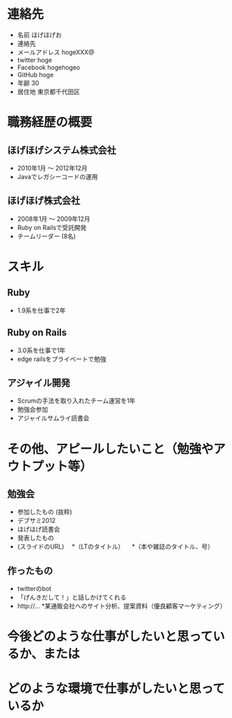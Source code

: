 # 連絡先

 * 名前 ほげほげお
 * 連絡先　
  * メールアドレス hogeXXX@  
  * twitter        hoge
  * Facebook       hogehogeo
  * GitHub         hoge
 * 年齢            30
 * 居住地          東京都千代田区

# 職務経歴の概要

## ほげほげシステム株式会社
 * 2010年1月 〜 2012年12月
 * Javaでレガシーコードの運用

## ほげほげ株式会社
 * 2008年1月 〜 2009年12月
 * Ruby on Railsで受託開発
 * チームリーダー (8名)

# スキル

## Ruby
 * 1.9系を仕事で2年

## Ruby on Rails
 * 3.0系を仕事で1年
 * edge railsをプライベートで勉強
 
## アジャイル開発
 * Scrumの手法を取り入れたチーム運営を1年
 * 勉強会参加
  * アジャイルサムライ読書会

# その他、アピールしたいこと（勉強やアウトプット等）

## 勉強会
 * 参加したもの (抜粋)
  * デブサミ2012
  * ほげほげ読書会
 * 発表したもの
  * (スライドのURL)
　*（LTのタイトル）
　*（本や雑誌のタイトル、号）

## 作ったもの
 * twitterのbot
  * 「げんきだして！」と話しかけてくれる
  * http://...
 *某通販会社へのサイト分析、提案資料（優良顧客マーケティング）

# 今後どのような仕事がしたいと思っているか、または
# どのような環境で仕事がしたいと思っているか





